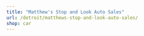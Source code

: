 ```yaml
---
title: "Matthew's Stop and Look Auto Sales"
url: /detroit/matthews-stop-and-look-auto-sales/
shop: car
---
```

